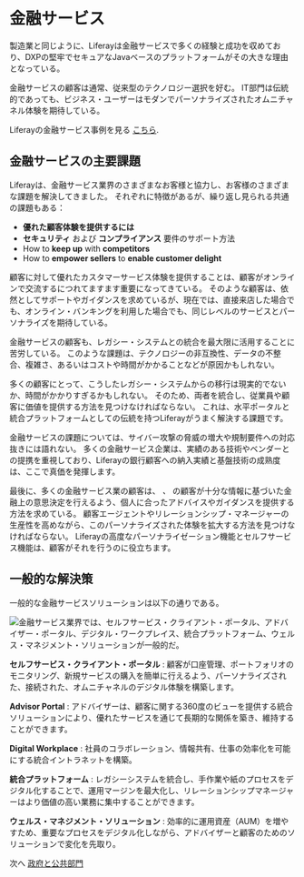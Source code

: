 # 金融サービス

製造業と同じように、Liferayは金融サービスで多くの経験と成功を収めており、DXPの堅牢でセキュアなJavaベースのプラットフォームがその大きな理由となっている。

金融サービスの顧客は通常、従来型のテクノロジー選択を好む。 IT部門は伝統的であっても、ビジネス・ユーザーはモダンでパーソナライズされたオムニチャネル体験を期待している。

Liferayの金融サービス事例を見る [こちら](https://www.liferay.com/resources/case-studies?industries=financial-services).

## 金融サービスの主要課題

Liferayは、金融サービス業界のさまざまなお客様と協力し、お客様のさまざまな課題を解決してきました。 それぞれに特徴があるが、繰り返し見られる共通の課題もある：

* **優れた顧客体験を提供するには**
* **セキュリティ** および **コンプライアンス** 要件のサポート方法
* How to **keep up** with **competitors**
* How to **empower sellers** to **enable customer delight**

顧客に対して優れたカスタマーサービス体験を提供することは、顧客がオンラインで交流するにつれてますます重要になってきている。 そのような顧客は、依然としてサポートやガイダンスを求めているが、現在では、直接来店した場合でも、オンライン・バンキングを利用した場合でも、同じレベルのサービスとパーソナライズを期待している。

金融サービスの顧客も、レガシー・システムとの統合を最大限に活用することに苦労している。 このような課題は、テクノロジーの非互換性、データの不整合、複雑さ、あるいはコストや時間がかかることなどが原因かもしれない。

多くの顧客にとって、こうしたレガシー・システムからの移行は現実的でないか、時間がかかりすぎるかもしれない。 そのため、両者を統合し、従業員や顧客に価値を提供する方法を見つけなければならない。 これは、水平ポータルと統合プラットフォームとしての伝統を持つLiferayがうまく解決する課題です。

金融サービスの課題については、サイバー攻撃の脅威の増大や規制要件への対応抜きには語れない。 多くの金融サービス企業は、実績のある技術やベンダーとの提携を重視しており、Liferayの銀行顧客への納入実績と基盤技術の成熟度は、ここで真価を発揮します。

最後に、多くの金融サービス業の顧客は、 _、_ の顧客が十分な情報に基づいた金融上の意思決定を行えるよう、個人に合ったアドバイスやガイダンスを提供する方法を求めている。 顧客エージェントやリレーションシップ・マネージャーの生産性を高めながら、このパーソナライズされた体験を拡大する方法を見つけなければならない。 Liferayの高度なパーソナライゼーション機能とセルフサービス機能は、顧客がそれを行うのに役立ちます。

## 一般的な解決策

一般的な金融サービスソリューションは以下の通りである。

![金融サービス業界では、セルフサービス・クライアント・ポータル、アドバイザー・ポータル、デジタル・ワークプレイス、統合プラットフォーム、ウェルス・マネジメント・ソリューションが一般的だ。](./financial-services/images/01.png)

**セルフサービス・クライアント・ポータル** : 顧客が口座管理、ポートフォリオのモニタリング、新規サービスの購入を簡単に行えるよう、パーソナライズされた、接続された、オムニチャネルのデジタル体験を構築します。

**Advisor Portal** : アドバイザーは、顧客に関する360度のビューを提供する統合ソリューションにより、優れたサービスを通じて長期的な関係を築き、維持することができます。

**Digital Workplace** : 社員のコラボレーション、情報共有、仕事の効率化を可能にする統合イントラネットを構築。

**統合プラットフォーム** : レガシーシステムを統合し、手作業や紙のプロセスをデジタル化することで、運用マージンを最大化し、リレーションシップマネージャーはより価値の高い業務に集中することができます。

**ウェルス・マネジメント・ソリューション** : 効率的に運用資産（AUM）を増やすため、重要なプロセスをデジタル化しながら、アドバイザーと顧客のためのソリューションで変化を先取り。

次へ [政府と公共部門](./government-and-public-sector.md)
